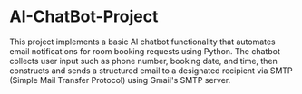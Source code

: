 # AI-ChatBot-Project
This project implements a basic AI chatbot functionality that automates email notifications for room booking requests using Python. The chatbot collects user input such as phone number, booking date, and time, then constructs and sends a structured email to a designated recipient via SMTP (Simple Mail Transfer Protocol) using Gmail's SMTP server.
